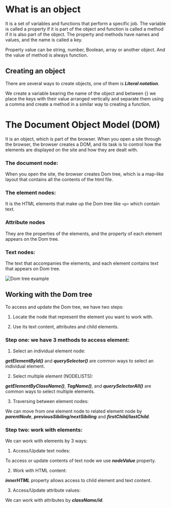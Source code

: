 # What is an object

It is a set of variables and functions that perform a specific job. The variable is called a property if it is part of the object and function is called a method if it is also part of the object. The property and methods have names and values, and the name is called a key.

Property value can be string, number, Boolean, array or another object. And the value of method is always function.

## Creating an object

There are several ways to create objects, one of them is ***Literal notation***.

We create a variable bearing the name of the object and between {} we place the keys with their value arranged vertically and separate them using a comma and create a method in a similar way to creating a function.

# The Document Object Model (DOM)

It is an object, which is part of the browser. When you open a site through the browser, the browser creates a DOM, and its task is to control how the elements are displayed on the site and how they are dealt with.

### The document node:

When you open the site, the browser creates Dom tree, which is a map-like layout that contains all the contents of the html file.

### The element nodes:

It is the HTML elements that make up the Dom tree like `<p>` which contain text.

### Attribute nodes

They are the properties of the elements, and the property of each element appears on the Dom tree.

### Text nodes:

The text that accompanies the elements, and each element contains text that appears on Dom tree.

![Dom tree example](http://www.w3big.com/images/pic_htmltree.gif)

## Working with the Dom tree

To access and update the Dom tree, we have two steps:

1) Locate the node that represent the element you want to work with.

2) Use its text content, attributes and child elements.

### Step one: we have 3 methods to access element:

1) Select an individual element node:

***getElementById()*** and ***querySelector()*** are common ways to select an individual element.

2) Select multiple element (NODELISTS):

***getElementByClassName()***, ***TagName()***, and ***querySelectorAll()*** are common ways to select multiple elements.

3) Traversing between element nodes:

We can move from one element node to related element node by ***parentNode***, ***previousSibiling/nextSibiling*** and ***firstChild/lastChild***.

### Step two: work with elements:

We can work with elements by 3 ways:

1) Access/Update text nodes:

To access or update contents of text node we use ***nodeValue*** property.

2) Work with HTML content:

***innerHTML*** property allows access to child element and text content.

3) Access/Update attribute values:

We can work with attributes by ***className/id***.
